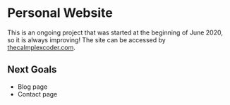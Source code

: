 # Personal Website

This is an ongoing project that was started at the beginning of June 2020, so it is always improving!
The site can be accessed by [thecalmplexcoder.com](http://www.thecalmplexcoder.com). 

## Next Goals

- Blog page
- Contact page
